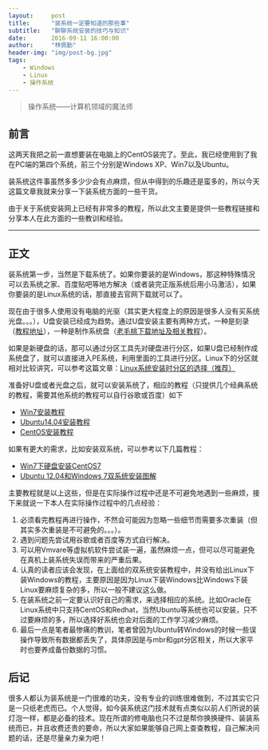 ```yaml
---
layout:     post
title:      "装系统一定要知道的那些事"
subtitle:   "聊聊系统安装的技巧与知识"
date:       2016-09-11 16:00:00
author:     "林佩勤"
header-img: "img/post-bg.jpg"
tags:
    - Windows
    - Linux
    - 操作系统
---
```


> 操作系统——计算机领域的魔法师


## 前言

这两天我把之前一直想要装在电脑上的CentOS装完了。至此，我已经使用到了我在PC端的第四个系统，前三个分别是Windows XP、Win7以及Ubuntu。

装系统这件事虽然多多少少会有点麻烦，但从中得到的乐趣还是蛮多的，所以今天这篇文章我就来分享一下装系统方面的一些干货。

由于关于系统安装网上已经有非常多的教程，所以此文主要是提供一些教程链接和分享本人在此方面的一些教训和经验。

---

## 正文

装系统第一步，当然是下载系统了。如果你要装的是Windows，那这种特殊情况可以去系统之家、百度贴吧等地方解决（或者装完正版系统后用小马激活），如果你要装的是Linux系统的话，那直接去官网下载就可以了。

现在由于很多人使用没有电脑的光驱（其实更大程度上的原因是很多人没有买系统光盘。。。），U盘安装已经成为趋势。通过U盘安装主要有两种方式，一种是刻录（[教程地址](http://jingyan.baidu.com/article/363872ec8b4f6a6e4ba16f2b.html)），一种是制作系统盘（[老毛桃下载地址及相关教程](http://www.laomaotao.org/)）。

如果是新硬盘的话，那可以通过分区工具先对硬盘进行分区，如果U盘已经制作成系统盘了，就可以直接进入PE系统，利用里面的工具进行分区。Linux下的分区就相对比较讲究，可以参考这篇文章：[Linux系统安装时分区的选择（推荐）](http://www.cnblogs.com/gylei/archive/2011/12/04/2275987.html)

准备好U盘或者光盘之后，就可以安装系统了，相应的教程（只提供几个经典系统的教程，需要其他系统的教程可以自行谷歌或百度）如下

- [Win7安装教程](http://wenku.baidu.com/view/476cee1fc281e53a5802ff45.html)
- [Ubuntu14.04安装教程](http://forum.ubuntu.org.cn/viewtopic.php?f=77&t=458267l)
- [CentOS安装教程](http://www.osyunwei.com/archives/7829.html)

如果有更大的需求，比如安装双系统，可以参考以下几篇教程：

- [Win7下硬盘安装CentOS7](http://bckong.blog.51cto.com/5092126/1574489)
- [Ubuntu 12.04和Windows 7双系统安装图解](http://www.linuxidc.com/Linux/2012-05/59663.htm)

主要教程就是以上这些，但是在实际操作过程中还是不可避免地遇到一些麻烦，接下来就说一下本人在实际操作过程中的几点经验：

1. 必须看完教程再进行操作，不然会可能因为忽略一些细节而需要多次重装（但其实多次重装是不可避免的。。。）。
2. 遇到问题先尝试用谷歌或者百度等方式自行解决。
3. 可以用Vmvare等虚拟机软件尝试装一遍，虽然麻烦一点，但可以尽可能避免在真机上装系统失误而带来的严重后果。
4. 认真的读者应该会发现，在上面给的双系统安装教程中，并没有给出Linux下装Windows的教程，主要原因是因为Linux下装Windows比Windows下装Linux要麻烦复杂的多，所以一般不建议这么做。
5. 在装系统之前一定要认识好自己的需求，来选择相应的系统。比如Oracle在Linux系统中只支持CentOS和Redhat，当然Ubuntu等系统也可以安装，只不过要麻烦的多，所以选择好系统也会对后面的工作学习减少麻烦。
6. 最后一点是笔者最惨痛的教训，笔者曾因为Ubuntu转Windows的时候一些误操作导致所有数据都丢失了，具体原因是与mbr和gpt分区相关，所以大家平时也要养成备份数据的习惯。

## 后记

很多人都认为装系统是一门很难的功夫，没有专业的训练很难做到，不过其实它只是一只纸老虎而已。个人觉得，如今装系统这门技术就有点类似以前人们所说的装灯泡一样，都是必备的技术。现在所谓的修电脑也只不过是帮你换换硬件、装装系统而已，并且收费还贵的要命，所以大家如果能够自己网上查查教程，自己解决问题的话，还是尽量亲力亲为吧！
